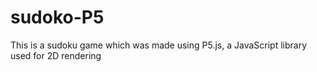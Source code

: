 # sudoko-P5
This is a sudoku game which was made using P5.js, a JavaScript library used for 2D rendering
